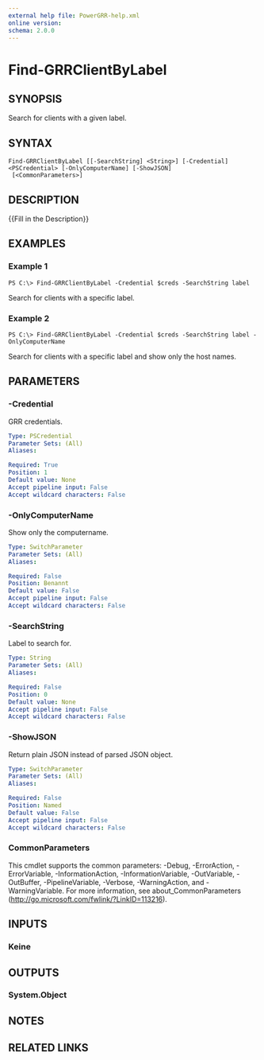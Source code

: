 ```yaml
---
external help file: PowerGRR-help.xml
online version: 
schema: 2.0.0
---
```


# Find-GRRClientByLabel

## SYNOPSIS
Search for clients with a given label.

## SYNTAX

```
Find-GRRClientByLabel [[-SearchString] <String>] [-Credential] <PSCredential> [-OnlyComputerName] [-ShowJSON]
 [<CommonParameters>]
```

## DESCRIPTION
{{Fill in the Description}}

## EXAMPLES

### Example 1
```
PS C:\> Find-GRRClientByLabel -Credential $creds -SearchString label
```

Search for clients with a specific label.

### Example 2
```
PS C:\> Find-GRRClientByLabel -Credential $creds -SearchString label -OnlyComputerName
```

Search for clients with a specific label and show only the host names.

## PARAMETERS

### -Credential
GRR credentials.

```yaml
Type: PSCredential
Parameter Sets: (All)
Aliases: 

Required: True
Position: 1
Default value: None
Accept pipeline input: False
Accept wildcard characters: False
```

### -OnlyComputerName
Show only the computername.

```yaml
Type: SwitchParameter
Parameter Sets: (All)
Aliases: 

Required: False
Position: Benannt
Default value: False
Accept pipeline input: False
Accept wildcard characters: False
```

### -SearchString
Label to search for.

```yaml
Type: String
Parameter Sets: (All)
Aliases: 

Required: False
Position: 0
Default value: None
Accept pipeline input: False
Accept wildcard characters: False
```

### -ShowJSON
Return plain JSON instead of parsed JSON object.

```yaml
Type: SwitchParameter
Parameter Sets: (All)
Aliases: 

Required: False
Position: Named
Default value: False
Accept pipeline input: False
Accept wildcard characters: False
```

### CommonParameters
This cmdlet supports the common parameters: -Debug, -ErrorAction, -ErrorVariable, -InformationAction, -InformationVariable, -OutVariable, -OutBuffer, -PipelineVariable, -Verbose, -WarningAction, and -WarningVariable. For more information, see about_CommonParameters (http://go.microsoft.com/fwlink/?LinkID=113216).

## INPUTS

### Keine

## OUTPUTS

### System.Object

## NOTES

## RELATED LINKS

